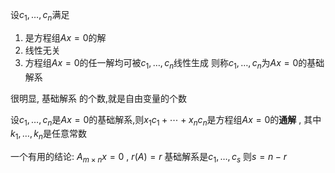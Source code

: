 

设$c_1,\dots,c_{n}$满足
1. 是方程组$Ax=0$的解
2. 线性无关
3. 方程组$Ax=0$的任一解均可被$c_1,\dots,c_{n}$线性生成
则称$c_1,\dots,c_{n}$为$Ax=0$的基础解系

很明显, 基础解系 的个数,就是自由变量的个数

设$c_1,\dots,c_{n}$是$Ax=0$的基础解系,则$x_{1}c_{1}+\cdots+x_{n}c_{n}$是方程组$Ax=0$的**通解** , 其中$k_1,\dots,k_{n}$是任意常数


一个有用的结论:
$A_{m\times n}x=0~,~r(A)=r$
基础解系是$c_1,\dots,c_{s}$
则$s=n-r$
